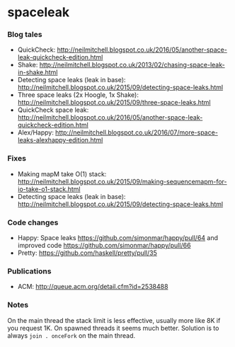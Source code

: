 # spaceleak


### Blog tales

* QuickCheck: http://neilmitchell.blogspot.co.uk/2016/05/another-space-leak-quickcheck-edition.html
* Shake: http://neilmitchell.blogspot.co.uk/2013/02/chasing-space-leak-in-shake.html
* Detecting space leaks (leak in base): http://neilmitchell.blogspot.co.uk/2015/09/detecting-space-leaks.html
* Three space leaks (2x Hoogle, 1x Shake): http://neilmitchell.blogspot.co.uk/2015/09/three-space-leaks.html
* QuickCheck space leak: http://neilmitchell.blogspot.co.uk/2016/05/another-space-leak-quickcheck-edition.html
* Alex/Happy: http://neilmitchell.blogspot.co.uk/2016/07/more-space-leaks-alexhappy-edition.html

### Fixes

* Making mapM take O(1) stack: http://neilmitchell.blogspot.co.uk/2015/09/making-sequencemapm-for-io-take-o1-stack.html
* Detecting space leaks (leak in base): http://neilmitchell.blogspot.co.uk/2015/09/detecting-space-leaks.html

### Code changes

* Happy: Space leaks https://github.com/simonmar/happy/pull/64 and improved code https://github.com/simonmar/happy/pull/66
* Pretty: https://github.com/haskell/pretty/pull/35

### Publications

* ACM: http://queue.acm.org/detail.cfm?id=2538488

### Notes

On the main thread the stack limit is less effective, usually more like 8K if you request 1K. On spawned threads it seems much better. Solution is to always `join . onceFork` on the main thread.
